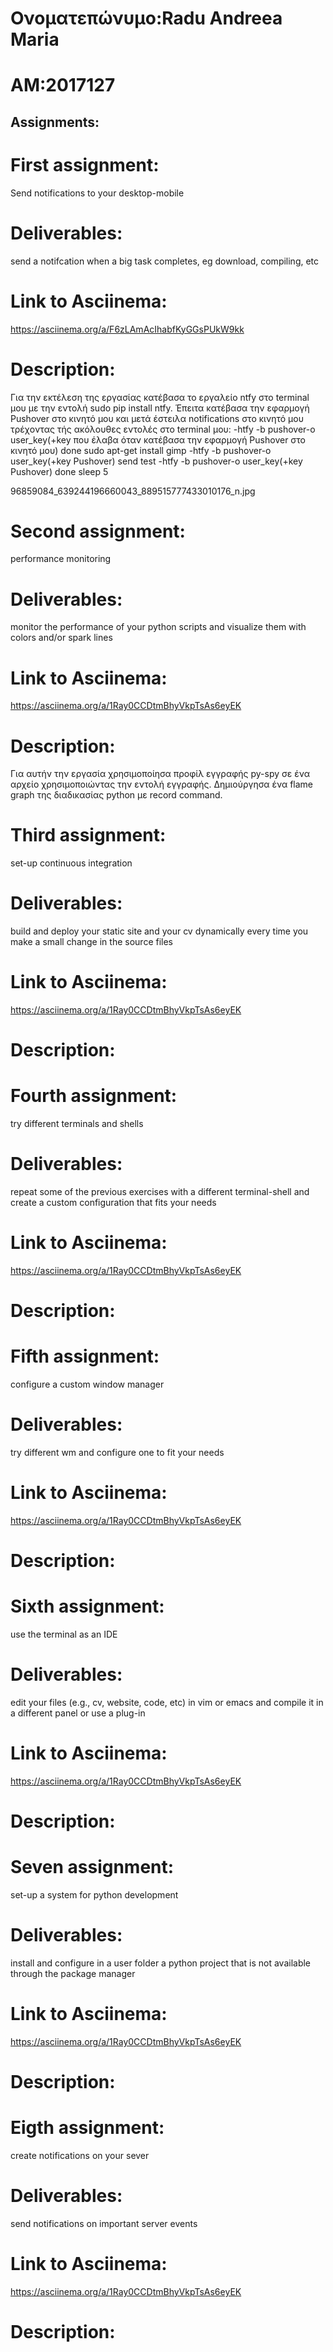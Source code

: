 # Ονοματεπώνυμο:Radu Andreea Maria 
# AM:2017127
## Assignments:

# First assignment:
Send notifications to your desktop-mobile
# Deliverables:
send a notifcation when a big task completes, eg download, compiling, etc
# Link to Asciinema:
https://asciinema.org/a/F6zLAmAcIhabfKyGGsPUkW9kk
# Description:
Για την εκτέλεση της εργασίας κατέβασα το εργαλείο ntfy στο terminal μου με την εντολή sudo pip install ntfy. Έπειτα κατέβασα την εφαρμογή Pushover στο κινητό μου και μετά έστειλα notifications στο κινητό μου τρέχοντας τής ακόλουθες εντολές στο terminal μου: 
-htfy  -b pushover-o user_key(+key που έλαβα όταν κατέβασα την εφαρμογή Pushover στο κινητό μου) done sudo apt-get install gimp 
-htfy  -b pushover-o user_key(+key Pushover)  send test
-htfy  -b pushover-o user_key(+key Pushover) done sleep 5                                                                                                                                                                                                                                               


96859084_639244196660043_889515777433010176_n.jpg

# Second assignment:
performance monitoring
# Deliverables:
monitor the performance of your python scripts and visualize them with colors and/or spark lines
# Link to Asciinema:
https://asciinema.org/a/1Ray0CCDtmBhyVkpTsAs6eyEK
# Description:
Για αυτήν την εργασία χρησιμοποίησα προφίλ εγγραφής py-spy σε ένα αρχείο χρησιμοποιώντας την εντολή εγγραφής. Δημιούργησα ένα flame graph  της διαδικασίας python με record command.


# Third assignment:
set-up continuous integration
# Deliverables:
build and deploy your static site and your cv dynamically every time you make a small change in the source files
# Link to Asciinema:
https://asciinema.org/a/1Ray0CCDtmBhyVkpTsAs6eyEK
# Description:




# Fourth assignment:
try different terminals and shells
# Deliverables:
repeat some of the previous exercises with a different terminal-shell and create a custom configuration that fits your needs
# Link to Asciinema:
https://asciinema.org/a/1Ray0CCDtmBhyVkpTsAs6eyEK
# Description:



# Fifth assignment:
configure a custom window manager
# Deliverables:
try different wm and configure one to fit your needs
# Link to Asciinema:
https://asciinema.org/a/1Ray0CCDtmBhyVkpTsAs6eyEK
# Description:






# Sixth assignment:
use the terminal as an IDE
# Deliverables:
edit your files (e.g., cv, website, code, etc) in vim or emacs and compile it in a different panel or use a plug-in
# Link to Asciinema:
https://asciinema.org/a/1Ray0CCDtmBhyVkpTsAs6eyEK
# Description:

# Seven assignment:
set-up a system for python development
# Deliverables:
install and configure in a user folder a python project that is not available through the package manager
# Link to Asciinema:
https://asciinema.org/a/1Ray0CCDtmBhyVkpTsAs6eyEK
# Description:



# Eigth assignment:
create notifications on your sever
# Deliverables:
send notifications on important server events
# Link to Asciinema:
https://asciinema.org/a/1Ray0CCDtmBhyVkpTsAs6eyEK
# Description:





